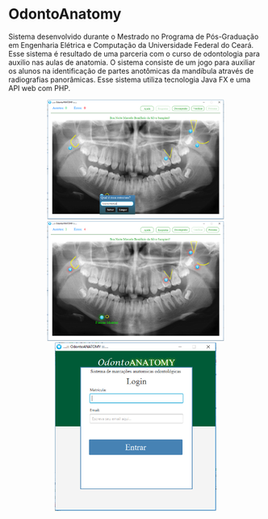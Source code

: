 # OdontoAnatomy

Sistema desenvolvido durante o Mestrado no Programa de Pós-Graduação em Engenharia Elétrica e Computação da Universidade Federal do Ceará. Esse sistema é resultado de uma parceria com o curso de odontologia para auxilio nas aulas de anatomia. O sistema consiste de um jogo para auxiliar os alunos na identificação de partes anotômicas da mandíbula através de radiografias panorâmicas. Esse sistema utiliza tecnologia Java FX e uma API web com PHP.

<p align="center">
   <img src="https://github.com/DaniloAlves1995/OdontoAnatomy/blob/main/imagens/1-Escrevendo_nome_da_estrutura.PNG" width="350">
   <img src="https://github.com/DaniloAlves1995/OdontoAnatomy/blob/main/imagens/1-Verificando_as_respostas.PNG" width="350">
   <img src="https://github.com/DaniloAlves1995/OdontoAnatomy/blob/main/imagens/1-Login_OdontoANATOMY.PNG" width="320">
</p>

